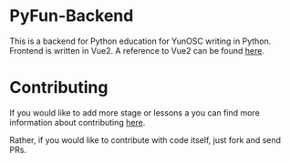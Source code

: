 # PyFun-Backend
This is a backend for Python education for YunOSC writing in Python.  
Frontend is written in Vue2. A reference to Vue2 can be found [here](https://github.com/YunOSC/PyFun-Frontend).

# Contributing
If you would like to add more stage or lessons a you can find more information about contributing [here](https://github.com/YunOSC/PyFun-Backend/blob/master/CONTRIBUTING.md).

Rather, if you would like to contribute with code itself, just fork and send PRs.
